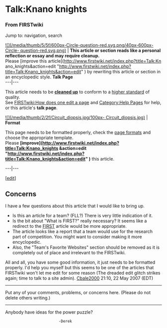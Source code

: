 # Talk:Knano knights

### From FIRSTwiki

Jump to: navigation, search

[![](/media/thumb/5/5f/600px-Circle-question-red.svg.png/40px-600px-Circle-
question-red.svg.png)](/index.php/Image:600px-Circle-question-red.svg.png "" )
| **This article or section reads like a personal reflection or essay and may
require cleanup.**  
Please [improve this article](http://www.firstwiki.net/index.php?title=Talk:Kn
ano_knights&action=edit
"http://www.firstwiki.net/index.php?title=Talk:Knano_knights&action=edit" ) by
rewriting this article or section in an encyclopedic style. **Talk Page**  
---|---  
  
This article needs to be **[cleaned up](/index.php/FIRSTwiki:Cleanup
"FIRSTwiki:Cleanup" )** to conform to a [higher
standard](/index.php/FIRSTwiki:Style_guide "FIRSTwiki:Style guide" ) of
quality.  
See [FIRSTwiki:How does one edit a
page](/index.php/FIRSTwiki:How_does_one_edit_a_page "FIRSTwiki:How does one
edit a page" ) and [Category:Help Pages](/index.php/Category:Help_Pages
"Category:Help Pages" ) for help, or this article's **talk page**.

[![](/media/thumb/2/2f/Circuit_diopsis.jpg/100px-
Circuit_diopsis.jpg)](/index.php/Image:Circuit_diopsis.jpg "" ) |  **Format**  

This page needs to be formatted properly, check the [page
formats](/index.php/FIRSTwiki:Page_formats "FIRSTwiki:Page formats" ) and
choose the appropriate template.  
Please **[improve](http://www.firstwiki.net/index.php?title=Talk:Knano_knights
&action=edit
"http://www.firstwiki.net/index.php?title=Talk:Knano_knights&action=edit" )**
this article.  
  
---|---  
  
  

[[edit](/index.php?title=Talk:Knano_knights&action=edit&section=1 "Edit
section: Concerns" )]

##  Concerns

I have a few questions about this article that I would like to bring up.

  * Is this an article for a team? (FLL?) There is very little indication of it. 
  * Is the bit about "What is FIRST?" really necessary? It seems like a redirect to the [FIRST](/index.php/FIRST "FIRST" ) article would be more appropriate. 
  * The article looks like a report that a team would use for the research part of competition. You might want to consider making it more encyclopedic. 
  * Also, the "Team's Favorite Websites" section should be removed as it is completely out of place and irrelevant to the FIRSTwiki. 

  
All and all, you have some good information, it just needs to be formatted
properly. I'd help you myself but this seems to be one of the articles that
FIRSTwiki won't let me edit for some reason (The dreaded edit glitch strikes
again; time to talk to a site admin). [Cbale2000](/index.php/User:Cbale2000
"User:Cbale2000" ) 21:10, 22 May 2007 (EDT)

  

* * *

Put any of your comments, problems, or concerns here. (Please do not delete
others writing.)

* * *

Anybody have ideas for the power puzzle?

    
    
                            -Derek
    

